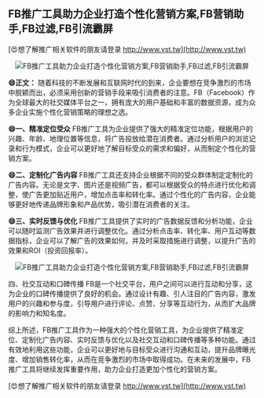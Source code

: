 ## **FB推广工具助力企业打造个性化营销方案,FB营销助手,FB过滤,FB引流霸屏**

[😍想了解推广相关软件的朋友请登录 http://www.vst.tw](http://www.vst.tw)

 <center><img src="https://vst.tw/MP4/tuiguang/png/3.png" alt="FB推广工具助力企业打造个性化营销方案,FB营销助手,FB过滤,FB引流霸屏"></center>

**😄正文：**
随着科技的不断发展和互联网时代的到来，企业要想在竞争激烈的市场中脱颖而出，必须采用创新的营销手段来吸引消费者的注意。FB（Facebook）作为全球最大的社交媒体平台之一，拥有庞大的用户基础和丰富的数据资源，成为众多企业实施个性化营销策略的理想之选。

**😄一、精准定位受众**
FB推广工具为企业提供了强大的精准定位功能，根据用户的兴趣、年龄、地理位置等信息，将广告投放给潜在消费者。通过分析用户的浏览记录和行为模式，企业可以更好地了解目标受众的需求和偏好，从而制定个性化的营销方案。

**😄二、定制化广告内容**
FB推广工具还支持企业根据不同的受众群体制定定制化的广告内容。无论是文字、图片还是视频广告，都可以根据受众的特点进行优化和调整，使广告更加贴近用户，增加点击率和转化率。通过个性化的广告内容，企业能够更好地传递品牌形象和产品优势，吸引潜在消费者的关注。

**😄三、实时反馈与优化**
FB推广工具提供了实时的广告数据反馈和分析功能，企业可以随时监测广告效果并进行调整优化。通过分析点击率、转化率、用户互动等数据指标，企业可以了解广告的效果如何，并及时采取措施进行调整，以提升广告的效果和ROI（投资回报率）。

 <center><img src="https://vst.tw/MP4/tuiguang/png/4.png" alt="FB推广工具助力企业打造个性化营销方案,FB营销助手,FB过滤,FB引流霸屏"></center>

四、社交互动和口碑传播
FB是一个社交平台，用户之间可以进行互动和分享，这为企业的口碑传播提供了良好的机会。通过设计有趣、引人注目的广告内容，激发用户的兴趣和参与度，引导用户进行评论、点赞、分享等互动行为，从而扩大品牌的影响力和知名度。

综上所述，FB推广工具作为一种强大的个性化营销工具，为企业提供了精准定位、定制化广告内容、实时反馈与优化以及社交互动和口碑传播等多种功能。通过有效地利用这些功能，企业可以更好地与目标受众进行沟通和互动，提升品牌曝光度、增加销售转化率，从而在竞争激烈的市场中取得成功。在未来的发展中，FB推广工具将继续发挥重要作用，助力企业打造更加个性化的营销方案。

[😍想了解推广相关软件的朋友请登录 http://www.vst.tw](http://www.vst.tw)



